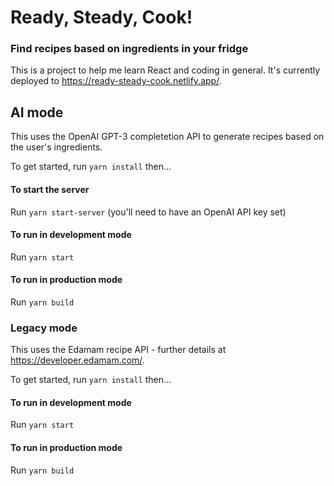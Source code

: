 # Ready, Steady, Cook!

### Find recipes based on ingredients in your fridge

This is a project to help me learn React and coding in general. It's currently deployed to https://ready-steady-cook.netlify.app/.

## AI mode

This uses the OpenAI GPT-3 completetion API to generate recipes based on the user's ingredients.

To get started, run `yarn install` then...

#### To start the server

Run `yarn start-server` (you'll need to have an OpenAI API key set)

#### To run in development mode

Run `yarn start`

#### To run in production mode

Run `yarn build`

### Legacy mode

This uses the Edamam recipe API - further details at https://developer.edamam.com/.

To get started, run `yarn install` then...

#### To run in development mode

Run `yarn start`

#### To run in production mode

Run `yarn build`
